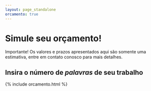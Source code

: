 ```yaml
---
layout: page_standalone
orcamento: true
---
```


# Simule seu orçamento!

Importante! Os valores e prazos apresentados aqui são somente uma estimativa, entre em contato conosco para mais detalhes.

## Insira o número de *palavras* de seu trabalho

{% include orcamento.html %}
